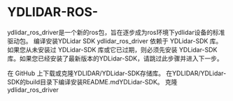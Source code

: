 # YDLIDAR-ROS-
ydlidar_ros_driver是一个新的ros包，旨在逐步成为ros环境下ydlidar设备的标准驱动包。
编译安装YDLidar SDK
ydlidar_ros_driver 依赖于 YDLidar-SDK 库。如果您从未安装过 YDLidar-SDK 库或它已过期，则必须先安装 YDLidar-SDK 库。如果您已经安装了最新版本的YDLidar-SDK，请跳过此步骤并进入下一步。

在 GitHub 上下载或克隆YDLIDAR/YDLidar-SDK存储库。
在YDLIDAR/YDLidar-SDK的build目录下编译安装README.mdYDLidar-SDK。
克隆 ydlidar_ros_driver
